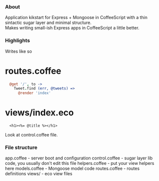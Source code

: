 ### About

Application kikstart for Express + Mongoose in CoffeeScript with a thin sintactic sugar layer and minimal structure.  
Makes writing small-ish Express apps in CoffeeScript a little better.

### Highlights

Writes like so

# routes.coffee
```coffeescript
  @get '/', to ->
    Tweet.find (err, @tweets) =>
      @render 'index'
```

# views/index.eco
```eco
  <h1><%= @title %></h1>
```

Look at control.coffee file.

### File structure

app.coffee - server boot and configuration
control.coffee - sugar layer lib code, you usually don't edit this file
helpers.coffee - put your view helpers here
models.coffee - Mongoose model code
routes.coffee - routes definitions
views/ - eco view files

